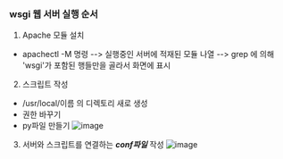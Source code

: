 ### wsgi 웹 서버 실행 순서

1. Apache 모듈 설치
  - apachectl -M 명령 --> 실행중인 서버에 적재된 모듈 나열 --> grep 에 의해 'wsgi'가 포함된 행들만을 골라서 화면에 표시
  
2. 스크립트 작성
- /usr/local/이름 의 디렉토리 새로 생성
- 권한 바꾸기
- py파일 만들기
 ![image](https://user-images.githubusercontent.com/73538957/121819266-15b9fa00-ccc7-11eb-9b3b-8d251d225e0c.png)


3. 서버와 스크립트를 연결하는 ***conf파일*** 작성
 ![image](https://user-images.githubusercontent.com/73538957/121819282-266a7000-ccc7-11eb-8109-c2b1b7af3446.png)


